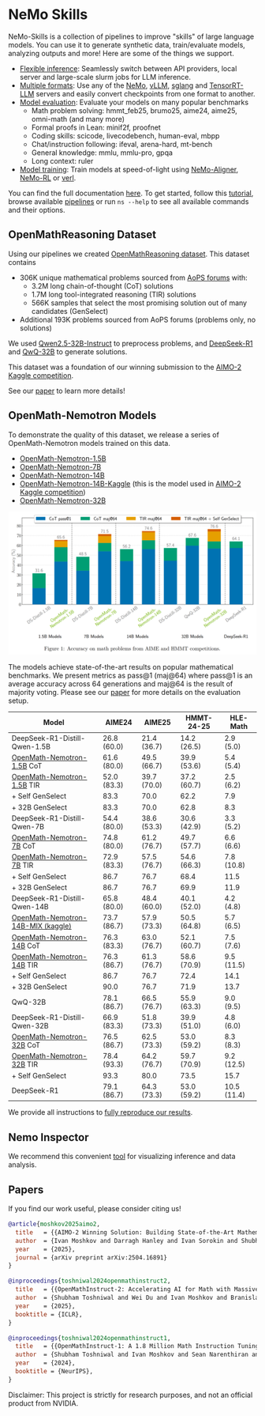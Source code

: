 # NeMo Skills

NeMo-Skills is a collection of pipelines to improve "skills" of large language models. You can use it to generate synthetic data, train/evaluate models, analyzing outputs and more!
Here are some of the things we support.

- [Flexible inference](https://nvidia.github.io/NeMo-Skills/basics/inference): Seamlessly switch between API providers, local server and large-scale slurm jobs for LLM inference.
- [Multiple formats](https://nvidia.github.io/NeMo-Skills/pipelines/checkpoint-conversion): Use any of the [NeMo](https://github.com/NVIDIA/NeMo), [vLLM](https://github.com/vllm-project/vllm), [sglang](https://github.com/sgl-project/sglang)
  and [TensorRT-LLM](https://github.com/NVIDIA/TensorRT-LLM) servers and easily convert checkpoints from one format to another.
- [Model evaluation](https://nvidia.github.io/NeMo-Skills/pipelines/evaluation): Evaluate your models on many popular benchmarks
    - Math problem solving: hmmt_feb25, brumo25, aime24, aime25, omni-math (and many more)
    - Formal proofs in Lean: minif2f, proofnet
    - Coding skills: scicode, livecodebench, human-eval, mbpp
    - Chat/instruction following: ifeval, arena-hard, mt-bench
    - General knowledge: mmlu, mmlu-pro, gpqa
    - Long context: ruler
- [Model training](https://nvidia.github.io/NeMo-Skills/pipelines/training): Train models at speed-of-light using [NeMo-Aligner](https://github.com/NVIDIA/NeMo-Aligner/), [NeMo-RL](https://github.com/NVIDIA/NeMo-RL/) or [verl](https://github.com/volcengine/verl).

You can find the full documentation [here](https://nvidia.github.io/NeMo-Skills/).
To get started, follow this [tutorial](https://nvidia.github.io/NeMo-Skills/basics),
browse available [pipelines](https://nvidia.github.io/NeMo-Skills/pipelines) or run `ns --help` to see all available
commands and their options.

## OpenMathReasoning Dataset

Using our pipelines we created [OpenMathReasoning dataset](https://huggingface.co/datasets/nvidia/OpenMathReasoning).
This dataset contains

* 306K unique mathematical problems sourced from [AoPS forums](https://artofproblemsolving.com/community) with:
    * 3.2M long chain-of-thought (CoT) solutions
    * 1.7M long tool-integrated reasoning (TIR) solutions
    * 566K samples that select the most promising solution out of many candidates (GenSelect)
* Additional 193K problems sourced from AoPS forums (problems only, no solutions)

We used [Qwen2.5-32B-Instruct](https://huggingface.co/Qwen/Qwen2.5-32B-Instruct) to preprocess problems, and
[DeepSeek-R1](https://huggingface.co/deepseek-ai/DeepSeek-R1) and [QwQ-32B](https://huggingface.co/Qwen/QwQ-32B) to generate solutions.

This dataset was a foundation of our winning submission to the
[AIMO-2 Kaggle competition](https://www.kaggle.com/competitions/ai-mathematical-olympiad-progress-prize-2/leaderboard).

See our [paper](https://arxiv.org/abs/2504.16891) to learn more details!

## OpenMath-Nemotron Models

To demonstrate the quality of this dataset, we release a series of OpenMath-Nemotron models trained on this data.

* [OpenMath-Nemotron-1.5B](https://huggingface.co/nvidia/OpenMath-Nemotron-1.5B)
* [OpenMath-Nemotron-7B](https://huggingface.co/nvidia/OpenMath-Nemotron-7B)
* [OpenMath-Nemotron-14B](https://huggingface.co/nvidia/OpenMath-Nemotron-14B)
* [OpenMath-Nemotron-14B-Kaggle](https://huggingface.co/nvidia/OpenMath-Nemotron-14B-Kaggle) (this is the model used in [AIMO-2 Kaggle competition](https://www.kaggle.com/competitions/ai-mathematical-olympiad-progress-prize-2/leaderboard))
* [OpenMath-Nemotron-32B](https://huggingface.co/nvidia/OpenMath-Nemotron-32B)

![Evaluation Results](./docs/openmath-results.png)

The models achieve state-of-the-art results on popular mathematical benchmarks. We present metrics as pass@1 (maj@64) where pass@1
is an average accuracy across 64 generations and maj@64 is the result of majority voting.
Please see our [paper](https://arxiv.org/abs/2504.16891) for more details on the evaluation setup.

| Model                                                                                            | AIME24      | AIME25      | HMMT-24-25  | HLE-Math    |
| ------------------------------------------------------------------------------------------------ | ----------- | ----------- | ----------- | ----------- |
| DeepSeek-R1-Distill-Qwen-1.5B                                                                    | 26.8 (60.0) | 21.4 (36.7) | 14.2 (26.5) | 2.9 (5.0)   |
| [OpenMath-Nemotron-1.5B](https://huggingface.co/nvidia/OpenMath-Nemotron-1.5B) CoT               | 61.6 (80.0) | 49.5 (66.7) | 39.9 (53.6) | 5.4 (5.4)   |
| [OpenMath-Nemotron-1.5B](https://huggingface.co/nvidia/OpenMath-Nemotron-1.5B) TIR               | 52.0 (83.3) | 39.7 (70.0) | 37.2 (60.7) | 2.5 (6.2)   |
| + Self GenSelect                                                                                 | 83.3        | 70.0        | 62.2        | 7.9         |
| + 32B GenSelect                                                                                  | 83.3        | 70.0        | 62.8        | 8.3         |
| DeepSeek-R1-Distill-Qwen-7B                                                                      | 54.4 (80.0) | 38.6 (53.3) | 30.6 (42.9) | 3.3 (5.2)   |
| [OpenMath-Nemotron-7B](https://huggingface.co/nvidia/OpenMath-Nemotron-7B) CoT                   | 74.8 (80.0) | 61.2 (76.7) | 49.7 (57.7) | 6.6 (6.6)   |
| [OpenMath-Nemotron-7B](https://huggingface.co/nvidia/OpenMath-Nemotron-7B) TIR                   | 72.9 (83.3) | 57.5 (76.7) | 54.6 (66.3) | 7.8 (10.8)  |
| + Self GenSelect                                                                                 | 86.7        | 76.7        | 68.4        | 11.5        |
| + 32B GenSelect                                                                                  | 86.7        | 76.7        | 69.9        | 11.9        |
| DeepSeek-R1-Distill-Qwen-14B                                                                     | 65.8 (80.0) | 48.4 (60.0) | 40.1 (52.0) | 4.2 (4.8)   |
| [OpenMath-Nemotron-14B-MIX (kaggle)](https://huggingface.co/nvidia/OpenMath-Nemotron-14B-Kaggle) | 73.7 (86.7) | 57.9 (73.3) | 50.5 (64.8) | 5.7 (6.5)   |
| [OpenMath-Nemotron-14B](https://huggingface.co/nvidia/OpenMath-Nemotron-14B) CoT                 | 76.3 (83.3) | 63.0 (76.7) | 52.1 (60.7) | 7.5 (7.6)   |
| [OpenMath-Nemotron-14B](https://huggingface.co/nvidia/OpenMath-Nemotron-14B) TIR                 | 76.3 (86.7) | 61.3 (76.7) | 58.6 (70.9) | 9.5 (11.5)  |
| + Self GenSelect                                                                                 | 86.7        | 76.7        | 72.4        | 14.1        |
| + 32B GenSelect                                                                                  | 90.0        | 76.7        | 71.9        | 13.7        |
| QwQ-32B                                                                                          | 78.1 (86.7) | 66.5 (76.7) | 55.9 (63.3) | 9.0 (9.5)   |
| DeepSeek-R1-Distill-Qwen-32B                                                                     | 66.9 (83.3) | 51.8 (73.3) | 39.9 (51.0) | 4.8 (6.0)   |
| [OpenMath-Nemotron-32B](https://huggingface.co/nvidia/OpenMath-Nemotron-32B) CoT                 | 76.5 (86.7) | 62.5 (73.3) | 53.0 (59.2) | 8.3 (8.3)   |
| [OpenMath-Nemotron-32B](https://huggingface.co/nvidia/OpenMath-Nemotron-32B) TIR                 | 78.4 (93.3) | 64.2 (76.7) | 59.7 (70.9) | 9.2 (12.5)  |
| + Self GenSelect                                                                                 | 93.3        | 80.0        | 73.5        | 15.7        |
| DeepSeek-R1                                                                                      | 79.1 (86.7) | 64.3 (73.3) | 53.0 (59.2) | 10.5 (11.4) |

We provide all instructions to [fully reproduce our results](https://nvidia.github.io/NeMo-Skills/openmathreasoning1).

## Nemo Inspector

We recommend this convenient [tool](https://github.com/NVIDIA/NeMo-Inspector) for visualizing inference and data analysis.

## Papers

If you find our work useful, please consider citing us!

```bibtex
@article{moshkov2025aimo2,
  title   = {{AIMO-2 Winning Solution: Building State-of-the-Art Mathematical Reasoning Models with OpenMathReasoning dataset}},
  author  = {Ivan Moshkov and Darragh Hanley and Ivan Sorokin and Shubham Toshniwal and Christof Henkel and Benedikt Schifferer and Wei Du and Igor Gitman},
  year    = {2025},
  journal = {arXiv preprint arXiv:2504.16891}
}
```

```bibtex
@inproceedings{toshniwal2024openmathinstruct2,
  title   = {{OpenMathInstruct-2: Accelerating AI for Math with Massive Open-Source Instruction Data}},
  author  = {Shubham Toshniwal and Wei Du and Ivan Moshkov and Branislav Kisacanin and Alexan Ayrapetyan and Igor Gitman},
  year    = {2025},
  booktitle = {ICLR},
}
```

```bibtex
@inproceedings{toshniwal2024openmathinstruct1,
  title   = {{OpenMathInstruct-1: A 1.8 Million Math Instruction Tuning Dataset}},
  author  = {Shubham Toshniwal and Ivan Moshkov and Sean Narenthiran and Daria Gitman and Fei Jia and Igor Gitman},
  year    = {2024},
  booktitle = {NeurIPS},
}
```

Disclaimer: This project is strictly for research purposes, and not an official product from NVIDIA.
